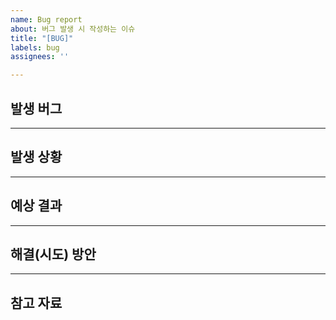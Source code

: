 ```yaml
---
name: Bug report
about: 버그 발생 시 작성하는 이슈
title: "[BUG]"
labels: bug
assignees: ''

---
```


## 발생 버그
 <!-- 발생한 버그를 간략하게 설명해주세요 -->

***
## 발생 상황
 <!-- 발생 상황을 Given-When-Then 에 맞게 작성해주세요 -->

***
## 예상 결과
 <!-- 정상적으로 작동 시 예상했던 결과가 무엇이었는지 작성해주세요 -->

***
## 해결(시도) 방안
 <!-- 버그를 해결하기 위해 실시했던 시도들을 작성해주세요 -->

***
## 참고 자료
 <!-- 버그를 해결하기 위해 참고했던 게시글 주 등의 출처를 작성해주세요 -->
